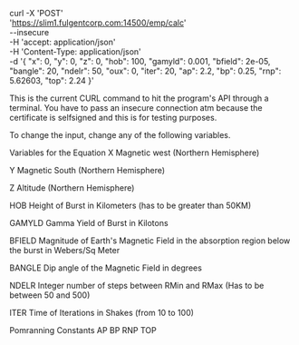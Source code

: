 curl -X 'POST' \
  'https://slim1.fulgentcorp.com:14500/emp/calc' \
  --insecure \
  -H 'accept: application/json' \
  -H 'Content-Type: application/json' \
  -d '{
  "x": 0,
  "y": 0,
  "z": 0,
  "hob": 100,
  "gamyld": 0.001,
  "bfield": 2e-05,
  "bangle": 20,
  "ndelr": 50,
  "oux": 0,
  "iter": 20,
  "ap": 2.2,
  "bp": 0.25,
  "rnp": 5.62603,
  "top": 2.24
}'

This is the current CURL command to hit the program's API through a terminal.  You have to pass an insecure connection atm because the certificate is selfsigned and this is for testing purposes.

To change the input, change any of the following variables.

Variables for the Equation
X
Magnetic west (Northern Hemisphere)

Y
Magnetic South (Northern Hemisphere)

Z
Altitude (Northern Hemisphere)

HOB
Height of Burst in Kilometers (has to be greater than 50KM)

GAMYLD
Gamma Yield of Burst in Kilotons

BFIELD
Magnitude of Earth's Magnetic Field in the absorption region below the burst in Webers/Sq Meter

BANGLE
Dip angle of the Magnetic Field in degrees

NDELR
Integer number of steps between RMin and RMax (Has to be between 50 and 500)

ITER
Time of Iterations in Shakes (from 10 to 100)

Pomranning Constants
AP
BP
RNP
TOP

